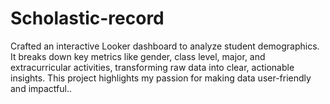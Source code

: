 # Scholastic-record
Crafted an interactive Looker dashboard to analyze student demographics. It breaks down key metrics like gender, class level, major, and extracurricular activities, transforming raw data into clear, actionable insights. This project highlights my passion for making data user-friendly and impactful..

